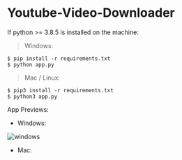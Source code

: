 # Youtube-Video-Downloader

If python >= 3.8.5 is installed on the machine:

> Windows:
```
$ pip install -r requirements.txt
$ python app.py
```

> Mac / Linux:
```
$ pip3 install -r requirements.txt
$ python3 app.py
```

App Previews:
- Windows:

![windows](https://github.com/DhimanGhosh/Youtube-Video-Downloader/assets/22936568/6d9c00dd-515e-437e-b373-7146114c7f40)


- Mac:

